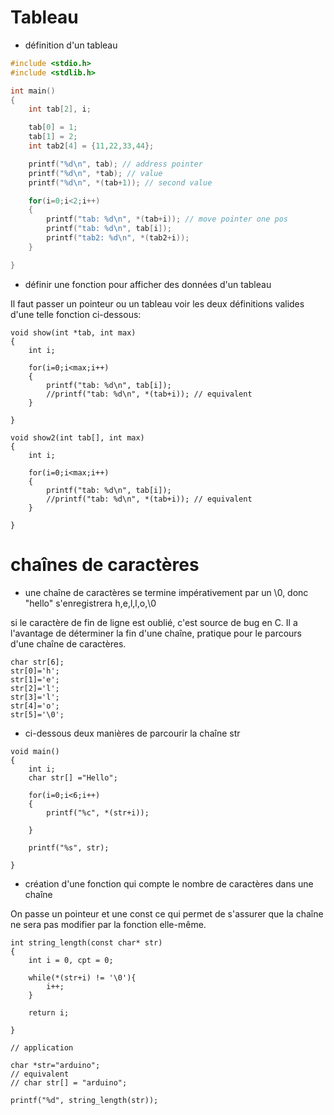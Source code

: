 # Tableau

- définition d'un tableau

``` c
#include <stdio.h>
#include <stdlib.h>

int main()
{
	int tab[2], i;

    tab[0] = 1;
    tab[1] = 2;
    int tab2[4] = {11,22,33,44};

    printf("%d\n", tab); // address pointer
    printf("%d\n", *tab); // value
    printf("%d\n", *(tab+1)); // second value

    for(i=0;i<2;i++)
    {
        printf("tab: %d\n", *(tab+i)); // move pointer one pos
        printf("tab: %d\n", tab[i]);
        printf("tab2: %d\n", *(tab2+i));
    }

}

```

- définir une fonction pour afficher des données d'un tableau

Il faut passer un pointeur ou un tableau voir les deux définitions valides d'une telle fonction ci-dessous:

```
void show(int *tab, int max)
{
    int i;

    for(i=0;i<max;i++)
    {
        printf("tab: %d\n", tab[i]);
        //printf("tab: %d\n", *(tab+i)); // equivalent
    }

}

void show2(int tab[], int max)
{
    int i;

    for(i=0;i<max;i++)
    {
        printf("tab: %d\n", tab[i]);
        //printf("tab: %d\n", *(tab+i)); // equivalent
    } 

}

```

# chaînes de caractères

- une chaîne de caractères se termine impérativement par un \0, donc "hello" s'enregistrera h,e,l,l,o,\0

si le caractère de fin de ligne est oublié, c'est source de bug en C. Il a l'avantage de déterminer la fin d'une chaîne, pratique pour le parcours d'une chaîne de caractères.

```
char str[6];
str[0]='h';
str[1]='e';
str[2]='l';
str[3]='l';
str[4]='o';
str[5]='\0';
```

- ci-dessous deux manières de parcourir la chaîne str

```
void main()
{
	int i;
	char str[] ="Hello";

	for(i=0;i<6;i++)
	{
	    printf("%c", *(str+i));

	}

	printf("%s", str);

}

```

- création d'une fonction qui compte le nombre de caractères dans une chaîne

On passe un pointeur et une const ce qui permet de s'assurer que la chaîne ne sera pas modifier par la fonction elle-même.

```
int string_length(const char* str)
{
    int i = 0, cpt = 0;

    while(*(str+i) != '\0'){
        i++;
    }

    return i;

}

// application

char *str="arduino";
// equivalent
// char str[] = "arduino";

printf("%d", string_length(str));

```
